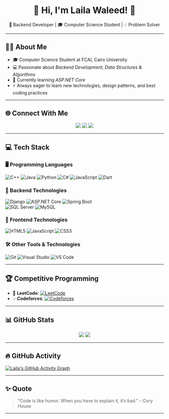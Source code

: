 <div align="center">
  <h1>🌸 Hi, I'm Laila Waleed! 🌸</h1>
  <p>🚀 Backend Developer | 🎓 Computer Science Student | 💡 Problem Solver</p>
</div>

---

## 👩‍💻 About Me
- 🎓 Computer Science Student at FCAI, Cairo University
- 💻 Passionate about *Backend Development, Data Structures & Algorithms*  
- 🌱 Currently learning *ASP.NET Core*  
- ⚡ Always eager to learn new technologies, design patterns, and best coding practices

---

## 🌐 Connect With Me  
<p align="center">
  <a href="https://linkedin.com/in/your-profile"><img src="https://img.shields.io/badge/LinkedIn-0A66C2.svg?style=for-the-badge&logo=linkedin&logoColor=white"></a>
  <a href="https://github.com/lailawaleed"><img src="https://img.shields.io/badge/GitHub-181717?style=for-the-badge&logo=github&logoColor=white"></a>
  <a href="mailto:lailawlaeed@gmail.com"><img src="https://img.shields.io/badge/Email-D14836?logo=gmail&logoColor=white&style=for-the-badge"></a>
</p>

---

## 💻 Tech Stack  

### 🖥️ Programming Languages  
![C++](https://img.shields.io/badge/c++-%2300599C.svg?style=flat&logo=c%2B%2B&logoColor=white) 
![Java](https://img.shields.io/badge/java-%23ED8B00.svg?style=flat&logo=openjdk&logoColor=white) 
![Python](https://img.shields.io/badge/python-3670A0?style=flat&logo=python&logoColor=ffdd54) 
![C#](https://img.shields.io/badge/c%23-%23239120.svg?style=flat&logo=csharp&logoColor=white) 
![JavaScript](https://img.shields.io/badge/javascript-%23323330.svg?style=flat&logo=javascript&logoColor=%23F7DF1E) 
![Dart](https://img.shields.io/badge/dart-%230175C2.svg?style=flat&logo=dart&logoColor=white)  

### 🔧 Backend Technologies  
![Django](https://img.shields.io/badge/django-%23092E20.svg?style=flat&logo=django&logoColor=white) 
![ASP.NET Core](https://img.shields.io/badge/ASP.NET%20Core-5C2D91.svg?style=flat&logo=.net&logoColor=white) 
![Spring Boot](https://img.shields.io/badge/Spring%20Boot-%236DB33F.svg?style=flat&logo=spring&logoColor=white)  
![SQL Server](https://img.shields.io/badge/Microsoft%20SQL%20Server-CC2927?style=flat&logo=microsoft%20sql%20server&logoColor=white) 
![MySQL](https://img.shields.io/badge/mysql-4479A1.svg?style=flat&logo=mysql&logoColor=white)  

### 🎨 Frontend Technologies  
![HTML5](https://img.shields.io/badge/html5-%23E34F26.svg?style=flat&logo=html5&logoColor=white) 
![JavaScript](https://img.shields.io/badge/javascript-%23323330.svg?style=flat&logo=javascript&logoColor=%23F7DF1E) 
![CSS3](https://img.shields.io/badge/css3-%231572B6.svg?style=flat&logo=css3&logoColor=white)  

### 🛠️ Other Tools & Technologies  
![Git](https://img.shields.io/badge/git-%23F05033.svg?style=flat&logo=git&logoColor=white) 
![Visual Studio](https://img.shields.io/badge/Visual%20Studio-5C2D91.svg?style=flat&logo=visual-studio&logoColor=white) 
![VS Code](https://img.shields.io/badge/VS%20Code-007ACC.svg?style=flat&logo=visual-studio-code&logoColor=white)  
 


---

## 🏆 Competitive Programming  
- 🎯 **LeetCode**: [![LeetCode](https://img.shields.io/badge/LeetCode-FFA116?style=flat&logo=leetcode&logoColor=white)](https://leetcode.com/u/LailaWaleed/)  
- 💡 **Codeforces**: [![Codeforces](https://img.shields.io/badge/Codeforces-1F8ACB?style=flat&logo=codeforces&logoColor=white)](https://codeforces.com/profile/Laila_18)  

---

## 📊 GitHub Stats  
<p align="center">
  <img src="https://github-readme-stats.vercel.app/api?username=lailawaleed&theme=dark&hide_border=false&include_all_commits=true&count_private=true" />
  <img src="https://github-readme-streak-stats.herokuapp.com/?user=lailawaleed&theme=dark&hide_border=false" />
</p>

---

## 🔥 GitHub Activity  
[![Laila's GitHub Activity Graph](https://github-readme-activity-graph.vercel.app/graph?username=lailawaleed&theme=github-dark)](https://github.com/ashutosh00710/github-readme-activity-graph)  

---
<!--## 📌 Pinned Repositories  
<p align="center">
  <a href="https://github.com/lailawaleed/your-repo-1">
    <img src="https://github-readme-stats.vercel.app/api/pin/?username=lailawaleed&repo=your-repo-1&theme=dark" />
  </a>
  <a href="https://github.com/lailawaleed/your-repo-2">
    <img src="https://github-readme-stats.vercel.app/api/pin/?username=lailawaleed&repo=your-repo-2&theme=dark" />
  </a>
</p>
-->

## ✨ Quote  
> "Code is like humor. When you have to explain it, it’s bad." – Cory House  

---

<!-- Proudly created with GPRM ( https://gprm.itsvg.in ) -->
